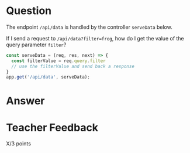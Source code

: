 # Question

The endpoint `/api/data` is handled by the controller `serveData` below.

If I send a request to `/api/data?filter=frog`, how do I get the value of the query parameter `filter`?

```js
const serveData = (req, res, next) => {
  const filterValue = req.query.filter
  // use the filterValue and send back a response
}
app.get('/api/data', serveData);
```

# Answer

# Teacher Feedback

X/3 points